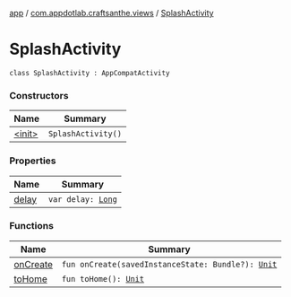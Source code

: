 [app](../../index.md) / [com.appdotlab.craftsanthe.views](../index.md) / [SplashActivity](./index.md)

# SplashActivity

`class SplashActivity : AppCompatActivity`

### Constructors

| Name | Summary |
|---|---|
| [&lt;init&gt;](-init-.md) | `SplashActivity()` |

### Properties

| Name | Summary |
|---|---|
| [delay](delay.md) | `var delay: `[`Long`](https://kotlinlang.org/api/latest/jvm/stdlib/kotlin/-long/index.html) |

### Functions

| Name | Summary |
|---|---|
| [onCreate](on-create.md) | `fun onCreate(savedInstanceState: Bundle?): `[`Unit`](https://kotlinlang.org/api/latest/jvm/stdlib/kotlin/-unit/index.html) |
| [toHome](to-home.md) | `fun toHome(): `[`Unit`](https://kotlinlang.org/api/latest/jvm/stdlib/kotlin/-unit/index.html) |
